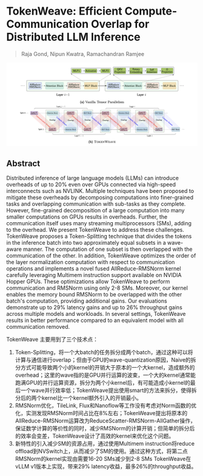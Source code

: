 # TokenWeave: Efficient Compute-Communication Overlap for Distributed LLM Inference

> Raja Gond, Nipun Kwatra, Ramachandran Ramjee

![](fig8.png)

## Abstract

Distributed inference of large language models (LLMs) can introduce overheads
of up to 20% even over GPUs connected via high-speed interconnects such as
NVLINK. Multiple techniques have been proposed to mitigate these overheads by
decomposing computations into finer-grained tasks and overlapping communication
with sub-tasks as they complete. However, fine-grained decomposition of a large
computation into many smaller computations on GPUs results in overheads.
Further, the communication itself uses many streaming multiprocessors (SMs),
adding to the overhead.
  We present TokenWeave to address these challenges. TokenWeave proposes a
Token-Splitting technique that divides the tokens in the inference batch into
two approximately equal subsets in a wave-aware manner. The computation of one
subset is then overlapped with the communication of the other. In addition,
TokenWeave optimizes the order of the layer normalization computation with
respect to communication operations and implements a novel fused
AllReduce-RMSNorm kernel carefully leveraging Multimem instruction support
available on NVIDIA Hopper GPUs. These optimizations allow TokenWeave to
perform communication and RMSNorm using only 2-8 SMs. Moreover, our kernel
enables the memory bound RMSNorm to be overlapped with the other batch's
computation, providing additional gains. Our evaluations demonstrate up to 29%
latency gains and up to 26% throughput gains across multiple models and
workloads. In several settings, TokenWeave results in better performance
compared to an equivalent model with all communication removed.


TokenWeave 主要用到了三个技术点：
1. Token-Splitting，将一个大batch的任务拆分成两个batch，通过这种可以将计算与通信进行overlap；但由于GPU的wave-quantization原因，Naive的拆分方式可能导致两个小的kernel的开销大于原本的一个大kernel，造成额外的overhead；这里的wave指的是GPU并行运算的波束，一个大的kernel通常能跑满GPU的并行运算资源，拆分为两个小kernel后，有可能造成小kernel的最后一个wave并行效率低；TokenWeave提出使用smart的方法来拆分，使得拆分后的两个kernel比一个kernel额外引入的开销最小。
2. RMSNorm优化，TileLink, Flux和Nanoflow等工作没有考虑对Norm函数的优化，实测发现RMSNorm时间占比在8%左右；TokenWeave提出将原本的AllReduce-RMSNorm运算改为ReduceScatter-RMSNorm-AllGather操作，保证数学计算的等价性的同时，减少RMSNorm的计算开销；但简单的拆分后的效率会变差，TokenWeave设计了高效的kernel来优化这个问题。
3. 新特性的引入减少SM的资源占用，通过使用Multimem instruction将reduce offload到NVSwitch上，从而减少了SM的使用。通过这种方式，将第二点RMSNorm的kernel实现由需要16-20 SMs减少到2-8 SMs
TokenWeave在vLLM v1版本上实现，带来29% latency收益，最多26%的throughput收益。